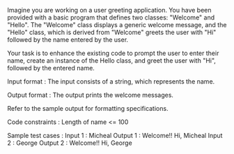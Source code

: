 Imagine you are working on a user greeting application. You have been provided with a basic program that defines two classes: "Welcome" and "Hello". The "Welcome" class displays a generic welcome message, and the "Hello" class, which is derived from "Welcome" greets the user with "Hi" followed by the name entered by the user.



Your task is to enhance the existing code to prompt the user to enter their name, create an instance of the Hello class, and greet the user with "Hi", followed by the entered name.

Input format :
The input consists of a string, which represents the name.

Output format :
The output prints the welcome messages.



Refer to the sample output for formatting specifications.

Code constraints :
Length of name <= 100

Sample test cases :
Input 1 :
Micheal
Output 1 :
Welcome!! Hi, Micheal
Input 2 :
George
Output 2 :
Welcome!! Hi, George
